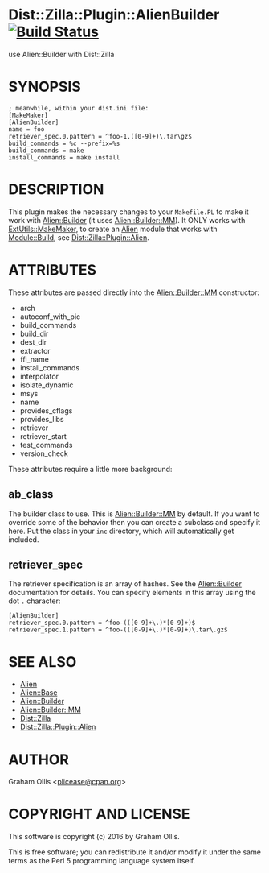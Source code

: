 # Dist::Zilla::Plugin::AlienBuilder [![Build Status](https://secure.travis-ci.org/plicease/Dist-Zilla-Plugin-AlienBuilder.png)](http://travis-ci.org/plicease/Dist-Zilla-Plugin-AlienBuilder)

use Alien::Builder with Dist::Zilla

# SYNOPSIS

    ; meanwhile, within your dist.ini file:
    [MakeMaker]
    [AlienBuilder]
    name = foo
    retriever_spec.0.pattern = ^foo-1.([0-9]+)\.tar\gz$
    build_commands = %c --prefix=%s
    build_commands = make
    install_commands = make install

# DESCRIPTION

This plugin makes the necessary changes to your `Makefile.PL` to
make it work with [Alien::Builder](https://metacpan.org/pod/Alien::Builder) (it uses [Alien::Builder::MM](https://metacpan.org/pod/Alien::Builder::MM)).
It ONLY works with [ExtUtils::MakeMaker](https://metacpan.org/pod/ExtUtils::MakeMaker), to create an [Alien](https://metacpan.org/pod/Alien)
module that works with [Module::Build](https://metacpan.org/pod/Module::Build), see [Dist::Zilla::Plugin::Alien](https://metacpan.org/pod/Dist::Zilla::Plugin::Alien).

# ATTRIBUTES

These attributes are passed directly into the [Alien::Builder::MM](https://metacpan.org/pod/Alien::Builder::MM) constructor:

- arch
- autoconf\_with\_pic
- build\_commands
- build\_dir
- dest\_dir
- extractor
- ffi\_name
- install\_commands
- interpolator
- isolate\_dynamic
- msys
- name
- provides\_cflags
- provides\_libs
- retriever
- retriever\_start
- test\_commands
- version\_check

These attributes require a little more background:

## ab\_class

The builder class to use.  This is [Alien::Builder::MM](https://metacpan.org/pod/Alien::Builder::MM) by
default.  If you want to override some of the behavior then
you can create a subclass and specify it here.  Put the class
in your `inc` directory, which will automatically get
included.

## retriever\_spec

The retriever specification is an array of hashes.  See
the [Alien::Builder](https://metacpan.org/pod/Alien::Builder) documentation for details.  You can
specify elements in this array using the dot `.` character:

    [AlienBuilder]
    retriever_spec.0.pattern = ^foo-(([0-9]+\.)*[0-9]+)$
    retriever_spec.1.pattern = ^foo-(([0-9]+\.)*[0-9]+)\.tar\.gz$

# SEE ALSO

- [Alien](https://metacpan.org/pod/Alien)
- [Alien::Base](https://metacpan.org/pod/Alien::Base)
- [Alien::Builder](https://metacpan.org/pod/Alien::Builder)
- [Alien::Builder::MM](https://metacpan.org/pod/Alien::Builder::MM)
- [Dist::Zilla](https://metacpan.org/pod/Dist::Zilla)
- [Dist::Zilla::Plugin::Alien](https://metacpan.org/pod/Dist::Zilla::Plugin::Alien)

# AUTHOR

Graham Ollis &lt;plicease@cpan.org>

# COPYRIGHT AND LICENSE

This software is copyright (c) 2016 by Graham Ollis.

This is free software; you can redistribute it and/or modify it under
the same terms as the Perl 5 programming language system itself.
